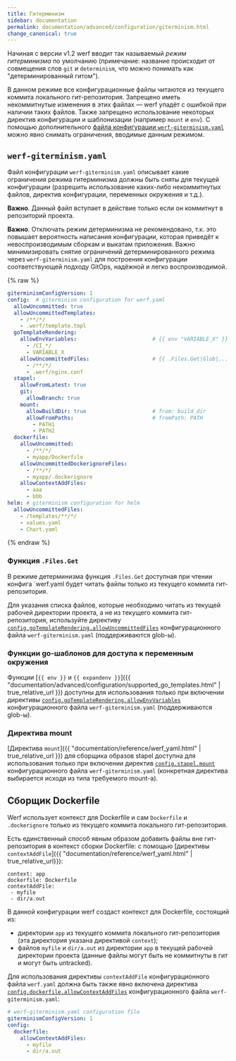 ```yaml
---
title: Гитерминизм
sidebar: documentation
permalink: documentation/advanced/configuration/giterminism.html
change_canonical: true
---
```


Начиная с версии v1.2 werf вводит так называемый _режим гитерминизма_ по умолчанию (примечание: название происходит от совмещения слов `git` и `determinism`, что можно понимать как "детерминированный гитом").

В данном режиме все конфигурационные файлы читаются из текущего коммита локального гит-репозитория. Запрещено иметь некоммитнутые изменения в этих файлах — werf упадёт с ошибкой при наличии таких файлов. Также запрещено использование некоторых директив конфигурации и шаблонизации (например `mount` и `env`). С помощью дополнительного [файла конфигурации `werf-giterminism.yaml`](#werf-giterminismyaml) можно явно снимать ограничения, вводимые данным режимом.

## `werf-giterminism.yaml`

Файл конфигурации `werf-giterminism.yaml` описывает какие ограничения режима гитерминизма должны быть сняты для текущей конфигурации (разрешить использование каких-либо некоммитнутых файлов, директив конфигурации, переменных окружения и т.д.).

**Важно**. Данный файл вступает в действие только если он коммитнут в репозиторий проекта.

**Важно**. Отключать режим детерминизма не рекомендовано, т.к. это повышает вероятность написания конфигурации, которая приведёт к невоспроизводимым сборкам и выкатам приложения. Важно минимизировать снятие ограничений детерминированного режима через `werf-giterminism.yaml` для построения конфигурации соответствующей подходу GitOps, надёжной и легко воспроизводимой.

{% raw %}
```yaml
giterminismConfigVersion: 1
config:  # giterminism configuration for werf.yaml
  allowUncommitted: true
  allowUncommittedTemplates:
    - /**/*/
    - .werf/template.tmpl
  goTemplateRendering:
    allowEnvVariables:                        # {{ env "VARIABLE_X" }}
      - /CI_*/
      - VARIABLE_X
    allowUncommittedFiles:                    # {{ .Files.Get|Glob|... "PATH1" }}
      - /**/*/
      - .werf/nginx.conf
  stapel:
    allowFromLatest: true
    git:
      allowBranch: true
    mount:
      allowBuildDir: true                     # from: build_dir
      allowFromPaths:                         # fromPath: PATH
        - PATH1
        - PATH2
  dockerfile:
    allowUncommitted:
      - /**/*/
      - myapp/Dockerfile
    allowUncommittedDockerignoreFiles:
      - /**/*/
      - myapp/.dockerignore
    allowContextAddFiles:
      - aaa
      - bbb
helm: # giterminism configuration for helm
  allowUncommittedFiles:
    - /templates/**/*/
    - values.yaml
    - Chart.yaml
```
{% endraw %}

### Функция `.Files.Get`

В режиме детерминизма функция `.Files.Get` доступная при чтении конфига `werf.yaml будет читать файлы только из текущего коммита гит-репозитория.

Для указания списка файлов, которые необходимо читать из текущей рабочей директории проекта, а не из текущего коммита гит-репозитория, используйте директиву [`config.goTemplateRendering.allowUncommittedFiles`](#werf-giterminismyaml) конфигурационного файла `werf-giterminism.yaml` (поддерживаются glob-ы).

### Функции go-шаблонов для доступа к переменным окружения

Функции [`{{ env }}` и `{{ expandenv }}`]({{ "documentation/advanced/configuration/supported_go_templates.html" | true_relative_url }}) доступны для использования только при включении директивы [`config.goTemplateRendering.allowEnvVariables`](#werf-giterminismyaml) конфигурационного файла `werf-giterminism.yaml` (поддерживаются glob-ы).

### Директива mount

[Директива `mount`]({{ "documentation/reference/werf_yaml.html" | true_relative_url }}) для сборщика образов stapel доступна для использования только при включении директив [`config.stapel.mount`](#werf-giterminismyaml) конфигурационного файла `werf-giterminism.yaml` (конкретная директива выбирается исходя из типа требуемого mount-а).

## Сборщик Dockerfile

Werf использует контекст для Dockerfile и сам `Dockerfile` и `.dockerignore` только из текущего коммита локального гит-репозитория.

Есть единственный способ явным образом добавить файлы вне гит-репозитория в контекст сборки Dockerfile: с помощью [директивы `contextAddFile`]({{ "documentation/reference/werf_yaml.html" | true_relative_url}}):

```
context: app
dockerfile: Dockerfile
contextAddFile:
 - myfile
 - dir/a.out
```

В данной конфигурации werf создаст контекст для Dockerfile, состоящий из:
 - директории `app` из текущего коммита локального гит-репозитория (эта директория указана директивой `context`);
 - файлов `myfile` и `dir/a.out` из директории `app` в текущей рабочей директории проекта (данные файлы могут быть не коммитнуты в гит и могут быть untracked).

Для использования директивы `contextAddFile` конфигурационного файла `werf.yaml` должна быть также явно включена директива [`config.dockerfile.allowContextAddFiles`](#werf-giterminismyaml) конфигурационного файла `werf-giterminism.yaml`:

```yaml
# werf-giterminism.yaml configuration file
giterminismConfigVersion: 1
config:
  dockerfile:
    allowContextAddFiles:
      - myfile
      - dir/a.out
```
